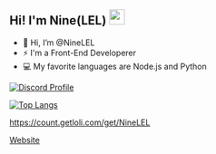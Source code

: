 ## Hi! I'm Nine(LEL) <img src="https://raw.githubusercontent.com/igorkowalczyk/igorkowalczyk/master/src/images/wave.gif" width="27px">



- 👋 Hi, I’m @NineLEL
- ⚡  I'm a Front-End Developerer
- 💻 My favorite languages are Node.js and Python


[![Discord Profile](https://discord.c99.nl/widget/theme-3/846010753542127647.png)](https://discord.com/users/846010753542127647)

[![Top Langs](https://github-readme-stats.vercel.app/api/top-langs/?username=NineLEL&langs_count=9)](https://github.com/NineLEL)


https://count.getloli.com/get/NineLEL


[Website](https://ninelelworld.cf)
